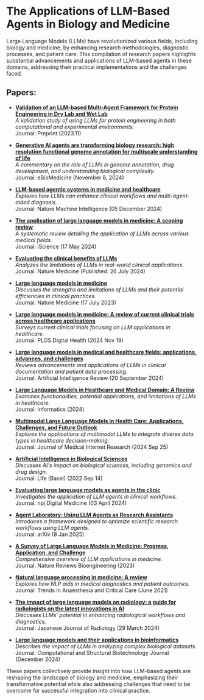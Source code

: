 # The Applications of LLM-Based Agents in Biology and Medicine

Large Language Models (LLMs) have revolutionized various fields, including biology and medicine, by enhancing research methodologies, diagnostic processes, and patient care. This compilation of research papers highlights substantial advancements and applications of LLM-based agents in these domains, addressing their practical implementations and the challenges faced.

## Papers:

- **[Validation of an LLM-based Multi-Agent Framework for Protein Engineering in Dry Lab and Wet Lab](https://arxiv.org/abs/2411.06029v1)**  
  *A validation study of using LLMs for protein engineering in both computational and experimental environments.*  
  Journal: Preprint (2023.11)

- **[Generative AI agents are transforming biology research: high resolution functional genome annotation for multiscale understanding of life](https://www.thelancet.com/journals/ebiom/article/PIIS2352-3964(24)00482-1/fulltext)**  
  *A commentary on the role of LLMs in genome annotation, drug development, and understanding biological complexity.*  
  Journal: eBioMedicine (November 8, 2024)

- **[LLM-based agentic systems in medicine and healthcare](https://doi.org/10.1038/s42256-024-00944-1)**  
  *Explores how LLMs can enhance clinical workflows and multi-agent-aided diagnosis.*  
  Journal: Nature Machine Intelligence (05 December 2024)

- **[The application of large language models in medicine: A scoping review](https://www.sciencedirect.com/science/article/pii/S2589004224009350)**  
  *A systematic review detailing the application of LLMs across various medical fields.*  
  Journal: iScience (17 May 2024)

- **[Evaluating the clinical benefits of LLMs](https://doi.org/10.1038/s41591-024-03181-6)**  
  *Analyzes the limitations of LLMs in real-world clinical applications.*  
  Journal: Nature Medicine (Published: 26 July 2024)

- **[Large language models in medicine](https://www.nature.com/articles/s41591-023-02448-8)**  
  *Discusses the strengths and limitations of LLMs and their potential efficiencies in clinical practices.*  
  Journal: Nature Medicine (17 July 2023)

- **[Large language models in medicine: A review of current clinical trials across healthcare applications](https://pmc.ncbi.nlm.nih.gov/articles/PMC11575759/)**  
  *Surveys current clinical trials focusing on LLM applications in healthcare.*  
  Journal: PLOS Digital Health (2024 Nov 19)

- **[Large language models in medical and healthcare fields: applications, advances, and challenges](https://link.springer.com/article/10.1007/s10462-024-10921-0)**  
  *Reviews advancements and applications of LLMs in clinical documentation and patient data processing.*  
  Journal: Artificial Intelligence Review (20 September 2024)

- **[Large Language Models in Healthcare and Medical Domain: A Review](https://www.mdpi.com/2227-9709/11/3/57)**  
  *Examines functionalities, potential applications, and limitations of LLMs in healthcare.*  
  Journal: Informatics (2024)

- **[Multimodal Large Language Models in Health Care: Applications, Challenges, and Future Outlook](https://pmc.ncbi.nlm.nih.gov/articles/PMC11464944/)**  
  *Explores the applications of multimodal LLMs to integrate diverse data types in healthcare decision-making.*  
  Journal: Journal of Medical Internet Research (2024 Sep 25)

- **[Artificial Intelligence in Biological Sciences](https://doi.org/10.3390/life12091430)**  
  *Discusses AI's impact on biological sciences, including genomics and drug design.*  
  Journal: Life (Basel) (2022 Sep 14)

- **[Evaluating large language models as agents in the clinic](https://doi.org/10.1038/s41746-024-01083-y)**  
  *Investigates the application of LLM agents in clinical workflows.*  
  Journal: npj Digital Medicine (03 April 2024)

- **[Agent Laboratory: Using LLM Agents as Research Assistants](https://arxiv.org/abs/2501.04227)**  
  *Introduces a framework designed to optimize scientific research workflows using LLM agents.*  
  Journal: arXiv (8 Jan 2025)

- **[A Survey of Large Language Models in Medicine: Progress, Application, and Challenge](https://arxiv.org/abs/2311.05112)**  
  *Comprehensive overview of LLM applications in medicine.*  
  Journal: Nature Reviews Bioengineering (2023)

- **[Natural language processing in medicine: A review](https://www.sciencedirect.com/science/article/pii/S2210844021000411)**  
  *Explores how NLP aids in medical diagnostics and patient outcomes.*  
  Journal: Trends in Anaesthesia and Critical Care (June 2021)

- **[The impact of large language models on radiology: a guide for radiologists on the latest innovations in AI](https://link.springer.com/article/10.1007/s11604-024-01552-0)**  
  *Discusses LLMs' potential in enhancing radiological workflows and diagnostics.*  
  Journal: Japanese Journal of Radiology (29 March 2024)

- **[Large language models and their applications in bioinformatics](https://www.sciencedirect.com/science/article/pii/S2001037024003209)**  
  *Describes the impact of LLMs in analyzing complex biological datasets.*  
  Journal: Computational and Structural Biotechnology Journal (December 2024)

These papers collectively provide insight into how LLM-based agents are reshaping the landscape of biology and medicine, emphasizing their transformative potential while also addressing challenges that need to be overcome for successful integration into clinical practice.